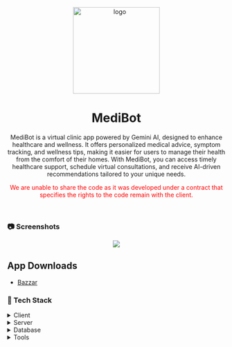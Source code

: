 
<div align="center">

  <img src="https://upload.wikimedia.org/wikipedia/commons/8/8a/Google_Gemini_logo.svg" alt="logo" width="200" height="auto" />
  <h1>MediBot</h1>
  <p>MediBot is a virtual clinic app powered by Gemini AI, designed to enhance healthcare and wellness. It offers personalized medical advice, symptom tracking, and wellness tips, making it easier for users to manage their health from the comfort of their homes. With MediBot, you can access timely healthcare support, schedule virtual consultations, and receive AI-driven recommendations tailored to your unique needs.</p>
  <p style="color: red;"> We are unable to share the code as it was developed under a contract that specifies the rights to the code remain with the client.</p>
  
  

</div>

<br />



<!-- Screenshots -->
### :camera: Screenshots

<div align="center"> 
 <img src="https://amazone-clone.storage.iran.liara.space/medibot-mock.png" />
</div>

## App Downloads

 - [Bazzar](https://cafebazaar.ir/app/com.zp.medibot)



<!-- TechStack -->
### :space_invader: Tech Stack

<details>
  <summary>Client</summary>
  <ul>
    <li><a href="https://flutter.dev/">Flutter</a></li>
    <li><a href="https://chornthorn.github.io/getx-docs/">Getx State Manager</a></li>
  </ul>
</details>


<details>
  <summary>Server</summary>
  <ul>
    <li><a href="https://nodejs.org/en">Node.js</a></li>
    <li><a href="https://expressjs.com/">Express.js</a></li>
    
   
  </ul>
</details>

<details>
<summary>Database</summary>
  <ul>
    <li><a href="https://www.mongodb.com/">MongoDB</a></li>
  </ul>
</details>
<details>
  <summary>Tools</summary>
  <ul>
    <li><a>OTP Authentication</a></li>
    <li><a>In app purchase</a></li>
    
   
  </ul>




